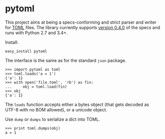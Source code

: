 # pytoml

This project aims at being a specs-conforming and strict parser and writer for [TOML][1] files.
The library currently supports [version 0.4.0][2] of the specs and runs with Python 2.7 and 3.4+.

Install:

    easy_install pytoml

The interface is the same as for the standard `json` package.

    >>> import pytoml as toml
    >>> toml.loads('a = 1')
    {'a': 1}
    >>> with open('file.toml', 'rb') as fin:
    ...     obj = toml.load(fin)
    >>> obj
    {'a': 1}

The `loads` function accepts either a bytes object
(that gets decoded as UTF-8 with no BOM allowed),
or a unicode object.

Use `dump` or `dumps` to serialize a dict into TOML.

    >>> print toml.dumps(obj)
    a = 1

  [1]: https://github.com/toml-lang/toml
  [2]: https://github.com/toml-lang/toml/blob/master/versions/en/toml-v0.4.0.md
